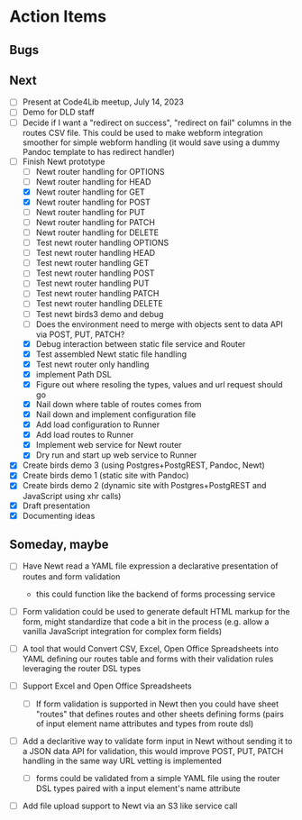 
# Action Items

## Bugs

## Next

- [ ] Present at Code4Lib meetup, July 14, 2023
- [ ] Demo for DLD staff
- [ ] Decide if I want a "redirect on success", "redirect on fail" columns in the routes CSV file. This could be used to make webform integration smoother for simple webform handling (it would save using a dummy Pandoc template to has redirect handler)
- [ ] Finish Newt prototype
    - [ ] Newt router handling for OPTIONS
    - [ ] Newt router handling for HEAD
    - [x] Newt router handling for GET
    - [x] Newt router handling for POST
    - [ ] Newt router handling for PUT
    - [ ] Newt router handling for PATCH
    - [ ] Newt router handling for DELETE
    - [ ] Test newt router handling OPTIONS
    - [ ] Test newt router handling HEAD
    - [ ] Test newt router handling GET
    - [ ] Test newt router handling POST
    - [ ] Test newt router handling PUT
    - [ ] Test newt router handling PATCH
    - [ ] Test newt router handling DELETE
    - [ ] Test newt birds3 demo and debug
    - [ ] Does the environment need to merge with objects sent to data API via POST, PUT, PATCH?
    - [x] Debug interaction between static file service and Router
    - [x] Test assembled Newt static file handling
    - [x] Test newt router only handling
    - [x] implement Path DSL
    - [x] Figure out where resoling the types, values and url request should go
    - [x] Nail down where table of routes comes from
    - [x] Nail down and implement configuration file
    - [x] Add load configuration to Runner
    - [x] Add load routes to Runner
    - [x] Implement web service for Newt router
    - [x] Dry run and start up web service to Runner
- [x] Create birds demo 3 (using Postgres+PostgREST, Pandoc, Newt)
- [x] Create birds demo 1 (static site with Pandoc)
- [x] Create birds demo 2 (dynamic site with Postgres+PostgREST and JavaScript using xhr calls)
- [x] Draft presentation
- [x] Documenting ideas

## Someday, maybe

- [ ] Have Newt read a YAML file expression a declarative presentation of routes and form validation
	- this could function like the backend of forms processing service
- [ ] Form validation could be  used to generate default HTML markup for the form, might standardize that code a bit in the process (e.g. allow a vanilla JavaScript integration for complex form fields)
- [ ] A tool that would Convert CSV, Excel, Open Office Spreadsheets into YAML defining our routes table and forms with their validation rules leveraging the router DSL types
- [ ] Support Excel and Open Office Spreadsheets
	- [ ] If form validation is supported in Newt then you could have sheet "routes" that defines routes and other sheets defining forms (pairs of input element name attributes and types from route dsl)
- [ ] Add a declaritive way to validate form input in Newt without sending it to a JSON data API for validation, this would improve POST, PUT, PATCH handling in the same way URL vetting is implemented
	- [ ] forms could be validated from a simple YAML file using the router DSL types paired with a input element's name attribute
- [ ] Add file upload support to Newt via an S3 like service call

